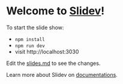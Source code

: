 # Welcome to [Slidev](https://github.com/slidevjs/slidev)!

To start the slide show:

- `npm install`
- `npm run dev`
- visit http://localhost:3030

Edit the [slides.md](./slides_old) to see the changes.

Learn more about Slidev on [documentations](https://sli.dev/).
